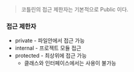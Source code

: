 > 코틀린의 접근 제한자는 기본적으로 Public 이다.

### 접근 제한자
* private - 파일안에서 접근 가능 
* internal - 프로젝트 모듈 접근 
* protected - 최상위에 접근 가능 
	* 클래스와 인터페이스에서는 사용이 불가능 
